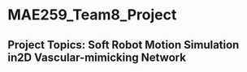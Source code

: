 # MAE259_Team8_Project
## Project Topics: Soft Robot Motion Simulation in2D Vascular-mimicking Network 







